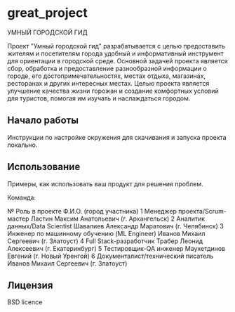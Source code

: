 # great_project
УМНЫЙ ГОРОДСКОЙ ГИД

Проект "Умный городской гид" разрабатывается с целью предоставить жителям и посетителям города удобный и информативный инструмент для ориентации в городской среде. Основной задачей проекта является сбор, обработка и предоставление разнообразной информации о городе, его достопримечательностях, местах отдыха, магазинах, ресторанах и других интересных местах.
Целью проекта является улучшение качества жизни горожан и создание комфортных условий для туристов, помогая им изучать и наслаждаться городом. 

## Начало работы

Инструкции по настройке окружения для скачивания и запуска проекта локально.

## Использование

Примеры, как использовать ваш продукт для решения проблем.

Команда:

№	Роль в проекте									              Ф.И.О. (город участника)
1	Менеджер проекта/Scrum-мастер					        Ластин Максим Анатольевич (г. Архангельск)
2	Аналитик данных/Data Scientist					      Шавалиев Александр Маратович (г. Челябинск)
3	Инженер по машинному обучению (ML Engineer)		Иванов Михаил Сергеевич (г. Златоуст)
4	Full Stack-разработчик							          Трабер Леонид Алексеевич (г. Екатеринбург)
5	Тестировщик-QA инженер							          Маухетдинов Евгений (г. Новый Уренгой)
6	Документалист/технический писатель				  Иванов Михаил Сергеевич (г. Златоуст)


## Лицензия

BSD licence
